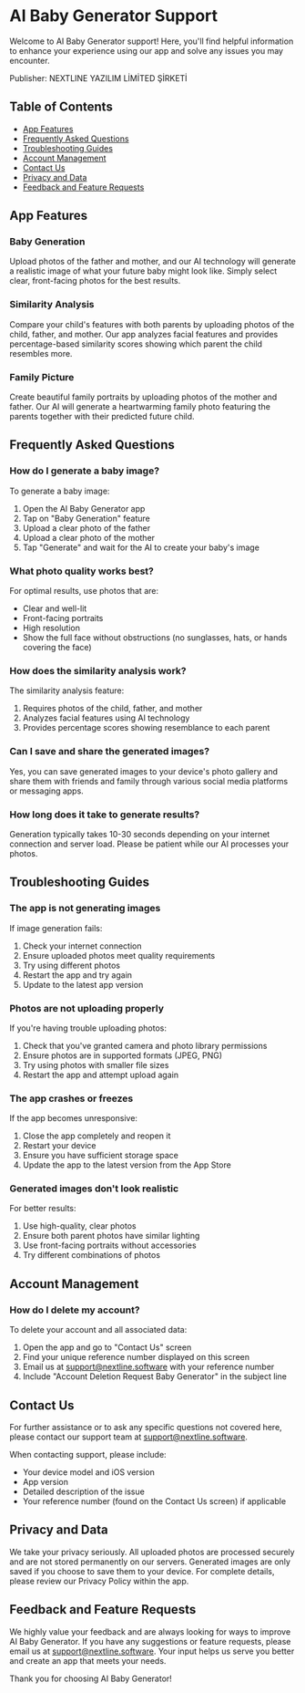 # AI Baby Generator Support

Welcome to AI Baby Generator support! Here, you'll find helpful information to enhance your experience using our app and solve any issues you may encounter.

Publisher: NEXTLINE YAZILIM LİMİTED ŞİRKETİ

## Table of Contents
- [App Features](#app-features)
- [Frequently Asked Questions](#frequently-asked-questions)
- [Troubleshooting Guides](#troubleshooting-guides)
- [Account Management](#account-management)
- [Contact Us](#contact-us)
- [Privacy and Data](#privacy-and-data)
- [Feedback and Feature Requests](#feedback-and-feature-requests)

## App Features

### Baby Generation
Upload photos of the father and mother, and our AI technology will generate a realistic image of what your future baby might look like. Simply select clear, front-facing photos for the best results.

### Similarity Analysis
Compare your child's features with both parents by uploading photos of the child, father, and mother. Our app analyzes facial features and provides percentage-based similarity scores showing which parent the child resembles more.

### Family Picture
Create beautiful family portraits by uploading photos of the mother and father. Our AI will generate a heartwarming family photo featuring the parents together with their predicted future child.

## Frequently Asked Questions

### How do I generate a baby image?
To generate a baby image:
1. Open the AI Baby Generator app
2. Tap on "Baby Generation" feature
3. Upload a clear photo of the father
4. Upload a clear photo of the mother
5. Tap "Generate" and wait for the AI to create your baby's image

### What photo quality works best?
For optimal results, use photos that are:
- Clear and well-lit
- Front-facing portraits
- High resolution
- Show the full face without obstructions (no sunglasses, hats, or hands covering the face)

### How does the similarity analysis work?
The similarity analysis feature:
1. Requires photos of the child, father, and mother
2. Analyzes facial features using AI technology
3. Provides percentage scores showing resemblance to each parent

### Can I save and share the generated images?
Yes, you can save generated images to your device's photo gallery and share them with friends and family through various social media platforms or messaging apps.

### How long does it take to generate results?
Generation typically takes 10-30 seconds depending on your internet connection and server load. Please be patient while our AI processes your photos.

## Troubleshooting Guides

### The app is not generating images
If image generation fails:
1. Check your internet connection
2. Ensure uploaded photos meet quality requirements
3. Try using different photos
4. Restart the app and try again
5. Update to the latest app version

### Photos are not uploading properly
If you're having trouble uploading photos:
1. Check that you've granted camera and photo library permissions
2. Ensure photos are in supported formats (JPEG, PNG)
3. Try using photos with smaller file sizes
4. Restart the app and attempt upload again

### The app crashes or freezes
If the app becomes unresponsive:
1. Close the app completely and reopen it
2. Restart your device
3. Ensure you have sufficient storage space
4. Update the app to the latest version from the App Store

### Generated images don't look realistic
For better results:
1. Use high-quality, clear photos
2. Ensure both parent photos have similar lighting
3. Use front-facing portraits without accessories
4. Try different combinations of photos

## Account Management

### How do I delete my account?
To delete your account and all associated data:
1. Open the app and go to "Contact Us" screen
2. Find your unique reference number displayed on this screen
3. Email us at [support@nextline.software](mailto:support@nextline.software) with your reference number
4. Include "Account Deletion Request Baby Generator" in the subject line

## Contact Us

For further assistance or to ask any specific questions not covered here, please contact our support team at [support@nextline.software](mailto:support@nextline.software).

When contacting support, please include:
- Your device model and iOS version
- App version
- Detailed description of the issue
- Your reference number (found on the Contact Us screen) if applicable

## Privacy and Data

We take your privacy seriously. All uploaded photos are processed securely and are not stored permanently on our servers. Generated images are only saved if you choose to save them to your device. For complete details, please review our Privacy Policy within the app.

## Feedback and Feature Requests

We highly value your feedback and are always looking for ways to improve AI Baby Generator. If you have any suggestions or feature requests, please email us at [support@nextline.software](mailto:support@nextline.software). Your input helps us serve you better and create an app that meets your needs.

Thank you for choosing AI Baby Generator!
